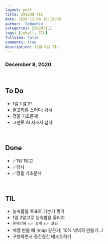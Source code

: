 ```yaml
---
layout: post
title: 201208 TIL
date: 2020-12-08 10:15:00
author: 'SeWonKim'
categories: [2020TIL]
tags: [jekyll, TIL]
fullview: false
comments: true
description: 12월 8일 TIL
---
```


### December 8, 2020

&nbsp;

## To Do

- 1일 1 알고!
- 알고리즘 스터디: 감시
- 정올 기초문제
- 코멘토 AI 자소서 첨삭

&nbsp;
&nbsp;

## Done

- ✅1일 1알고
- ✅감시
- ✅정올 기초문제

&nbsp;
&nbsp;

## TIL

- 능숙함을 목표로 기본기 쌓기
- 1일 2알고로 능숙함을 올리자
- `문제이해 👉 설계 👉 코딩`
- 배열 만들 때 (map 같은거) 10% 넉넉히 만들기...!
- 구현하면서 중간중간 테스트하기

&nbsp;
&nbsp;
